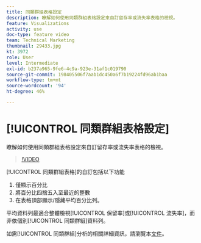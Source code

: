 ```yaml
---
title: 同類群組表格設定
description: 瞭解如何使用同類群組表格設定來自訂留存率或流失率表格的檢視。
feature: Visualizations
activity: use
doc-type: feature video
team: Technical Marketing
thumbnail: 29433.jpg
kt: 3972
role: User
level: Intermediate
exl-id: b237a965-9fe6-4c9a-923e-31af1c019790
source-git-commit: 198405506f7aab1dc450a6f7b19224fd96ab1baa
workflow-type: tm+mt
source-wordcount: '94'
ht-degree: 46%

---
```


# [!UICONTROL 同類群組表格設定]

瞭解如何使用同類群組表格設定來自訂留存率或流失率表格的檢視。

>[!VIDEO](https://video.tv.adobe.com/v/3430099/?quality=12&learn=on&captions=chi_hant)

[!UICONTROL 同類群組表格]的自訂包括以下功能

1. 僅顯示百分比
1. 將百分比四捨五入至最近的整數
1. 在表格頂部顯示/隱藏平均百分比列。

平均資料列最適合整體檢視[!UICONTROL 保留率]或[!UICONTROL 流失率]，而非依個別[!UICONTROL 同類群組]資料列。

如需[!UICONTROL 同類群組]分析的相關詳細資訊，請瀏覽本[文件](https://experienceleague.adobe.com/docs/analytics/analyze/analysis-workspace/visualizations/cohort-table/t-cohort.html?lang=zh-Hant)。
